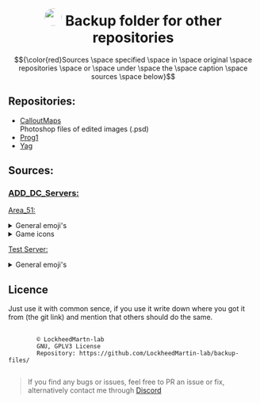 <div align="center"><h1><img src="https://avatars.githubusercontent.com/u/74681168?v=4" height="auto" width="35" style="border-radius:50%"></img>&nbspBackup folder for other repositories</h1></div>

$${\color{red}Sources \space specified \space in \space original \space repositories \space or \space under \space the \space caption \space sources \space below}$$
## Repositories:
* [CalloutMaps](https://github.com/LockheedMartin-lab/CalloutMaps)  
Photoshop files of edited images (.psd)
* [Prog1](https://github.com/LockheedMartin-lab/Prog1/)
* [Yag](https://github.com/LockheedMartin-lab/Yag)



## Sources:  
### [ADD_DC_Servers:](https://github.com/LockheedMartin-lab/backup-files/tree/main/ADD_DC_Servers)

<ins>Area_51:</ins>
    <details>
    <summary>General emoji's</summary>

    - [Server icon](https://www.af.mil/News/Article-Display/Article/1960084/af-week-in-photos/#gallery-1)
    - [USAF icon](https://www.airforcetimes.com/education-transition/jobs/2014/11/19/air-force-begins-notifying-rifed-officers/)  
    - [Administration icon](https://www.veryicon.com/icons/commerce-shopping/wangdianbao-icon-monochrome/administrators-6.html)  
    - [Rainbow line](https://giphy.com/stickers/moderncann-chicago-moca-moderncannabis-TIj8cbzWYKnE9ul3ab)  
    - [Hangman emoji](https://www.seekpng.com/ipng/u2q8a9a9r5t4t4i1_photo-discord-emojis/)  
    - [Blob gif](https://tenor.com/view/blob-dancing-gif-21353115)  
    - [Blob in trash gif](https://tenor.com/view/party-blob-trash-gif-26373191)  
    - [Dancing rainbow girl gif](https://media.discordapp.net/attachments/578976698931085333/810102503072202752/676453069155860510.gif)  
    - [Dancing Michael gif](https://media.discordapp.net/attachments/740273236243382312/810092528904175626/1381a7230c9b868d1470279b65b839d7a5d23f1er5-232-320_00.gif)  
    - [Stick figure on drums gif](https://tenor.com/view/ba-dum-tsss-drum-band-gif-7320811)  
  </details>



<details>
  <summary>Game icons</summary>

  - [Amoung us](https://scalacube.com/store/minecraft/among-sus)  
  - [Anno](https://steamcommunity.com/sharedfiles/filedetails/?id=2934852600)  
  - [Ark](https://steamcommunity.com/sharedfiles/filedetails/?id=1135816862&searchtext=)  
  - [Assassins creed](https://assassinscreed.fandom.com/f/p/4400000000000011455/r/4400000000000020213)  
  - [Battlefield 1](https://www.steamgriddb.com/icon/5799)  
  - [Battlefield 4](https://www.steamgriddb.com/icon/2999)  
  - [Battlefield 5](https://twitter.com/L0SSY/status/1187475434994188288)
  - [Borderlands](https://www.kindpng.com/imgv/iRwwTxo_borderlands-vault-hunter-symbol-png-download-borderlands-vault/)
  - [Call of duty](https://www.charlieintel.com/call-of-duty-2023/activision-report-hints-at-new-call-of-duty-title-in-2023-189775/)
  - [CSGO](https://iconscout.com/icon/cs-go-2288565)
  - [CSGO vol.2](https://www.reddit.com/r/GlobalOffensive/comments/8dgfln/fixed_the_csgo_logo/)
  - [Cyberpunk](https://en.wikipedia.org/wiki/Cyberpunk_2077#/media/File:Cyberpunk_2077_box_art.jpg)
  - [DBD](https://www.reddit.com/r/deadbydaylight/comments/le10z4/imo_the_loading_screen_would_look_a_lot_better_in/)
  - [Destiny 2](https://www.facebook.com/DestinyTheGame/photos/a.394694780625832/3016098805152070/?type=3)
  - [Destiny 2 vol2](https://t2.gstatic.com/images?q=tbn:ANd9GcTXU9JdJRVcAYgIjPcazN3-mfYPTRfwnyQK4lrI7L3msMUbAYz7)
  - [Dirty Bomb](https://www.facebook.com/photo/?fbid=593070399593001&set=a.593070376259670)
  - [Division 2](https://www.pngitem.com/middle/xTmRob_tom-clancys-the-division-2-logo-hd-png/)
  - [Fallout](https://steamcommunity.com/sharedfiles/filedetails/?l=brazilian&id=556211099)
  - [Fortnite](https://www.fiverr.com/slurpzeezz/eye-will-edit-a-fortnite-montage-for-you?context_referrer=search_gigs&ref_ctx_id=575da1a8-eeb0-4ee9-91eb-2f82110cbc38&pckg_id=1&pos=41&context_type=auto&funnel=6e7e4bda-61e0-4328-8aba-3120d53219d2)
  - [Garry's Mod](https://commons.wikimedia.org/wiki/File:Gmod_logo.png)  
  - [Ghost Recon Breakpoint](https://steamcommunity.com/sharedfiles/filedetails/?id=2723906434)
  - [GTA V](https://www.deviantart.com/admcarlo/art/Gta-V-logo-359142669)
  - [Hitman 2](https://www.deviantart.com/freddiderfred/art/Hitman-2-Honeycomb-Icon-824238724)
  - [Hyper Scape](https://powerup-gaming.com/2020/07/03/hyper-scape-lets-twitch-viewers-impact-the-game-with-crowncast-and-level-up-their-battle-pass-by-watching/)
  - [Jurassic World](https://toppng.com/free-image/logo-clipart-jurassic-park-jurassic-world-logo-PNG-free-PNG-Images_177066)
  - [League of Legends](https://commons.wikimedia.org/wiki/File:LoL_icon.svg)
  - [Minecraft](https://minecraft-archive.fandom.com/wiki/Minecraft:_Windows_10_Edition)
  - [Microsoft Flight Simulator](https://forums.flightsimulator.com/t/where-is-the-game-icon-located/592239)
  - [No man's sky](https://steamcommunity.com/sharedfiles/filedetails/?l=german&id=744776277)
  - [Outlast](https://www.3djuegos.com/juegos/outlast/)
  - [Overwatch](https://en.wikipedia.org/wiki/File:Overwatch_circle_logo.svg)
  - [Players Battlegrounds](https://www.pngarts.com/de/explore/164923)
  - [Portal](https://commons.wikimedia.org/wiki/File:Aperture_Science_logo_(light_grey_background).png)
  - [Rainbow 6](https://steamcommunity.com/sharedfiles/filedetails/?l=german&id=1054299461)
  - [Rainbow 6 vol2](https://www.fiverr.com/antoniopace04/help-you-with-r6-strategies)
  - [Read Dead online](https://twitter.com/i/flow/login?redirect_after_login=%2FRockstarRDR)
  - [Rocket Leaugue](https://steamcommunity.com/sharedfiles/filedetails/?id=793878841)
  - [Rust](https://www.pinterest.com/pin/352617845800667889/)
  - [Sea of thieves](https://www.pinterest.com/pin/641974121858079110/)
  - [Skribble io](https://www.exophase.com/game/scribble-skribbl-io-guess-it-android/achievements/)
  - [Skyrim](https://inkbox.com/products/akatosh)
  - [Star Wars Battlefront](https://www.cyonnelly.site/ProductDetail.aspx?iid=179495287&pr=42.88)
  - [Star Wars The Old Republic](https://twitter.com/SWTOR/status/669968908414263300)
  - [The Forest](https://www.reddit.com/r/Trophies/comments/h8veac/the_forest_the_forest/)
  - [Raft](https://www.redbubble.com/de/i/poster/Flo%C3%9Flogo-mit-Hai-5-von-JuliaTheThird/114379647.LVTDI)
  - [Valheim](https://steamcommunity.com/sharedfiles/filedetails/?l=bulgarian&id=2382282960)
  - [Valorant](https://www.vecteezy.com/vector-art/19763094-valorant-icon-logo-vector)
  - [Warframe](https://www.pinterest.com/pin/484840716114164864/)
  - [World of Warship](https://www.pngitem.com/middle/himioxx_transparent-world-of-warships-logo-png-world-of/)
  - [World of Warcraft](https://www.wikidata.org/wiki/Q131007)
  - [World War Z](https://www.pinclipart.com/maxpin/oxxwTT/)  
</details>

<ins>Test Server:</ins>

  <details>
  <summary>General emoji's</summary>
      
  - [Server icon](https://www.nicepng.com/ourpic/u2y3q8q8o0w7e6y3_little-bot-bot-robot-illustrator-robot-antenna-logo/)

</details>


## Licence
Just use it with common sence, if you use it write down where you got it from (the git link) and mention that others should do the same. 

<pre>
    <code "color:white;background-color:black">
        ©️ LockheedMartn-lab
        GNU, GPLV3 License
        Repository: https://github.com/LockheedMartin-lab/backup-files/
    </code>
</pre>


<blockquote>If you find any bugs or issues, feel free to PR an issue or fix, alternatively contact me through <a href="https://discordapp.com/users/583700813818626109/">Discord</a>
